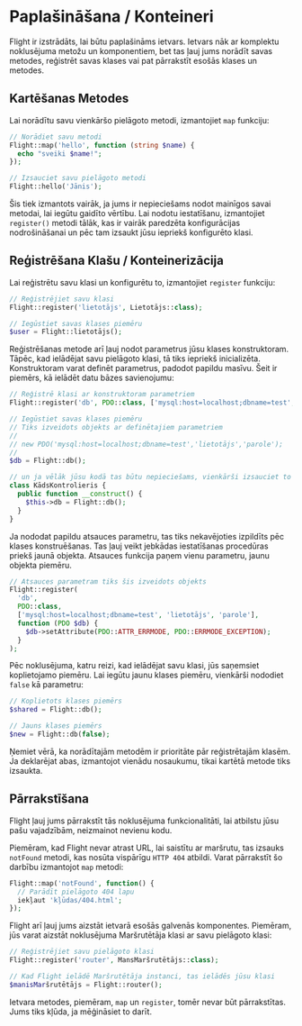 # Paplašināšana / Konteineri

Flight ir izstrādāts, lai būtu paplašināms ietvars. Ietvars nāk ar komplektu
noklusējuma metožu un komponentiem, bet tas ļauj jums norādīt savas metodes,
reģistrēt savas klases vai pat pārrakstīt esošās klases un metodes.

## Kartēšanas Metodes

Lai norādītu savu vienkāršo pielāgoto metodi, izmantojiet `map` funkciju:

```php
// Norādiet savu metodi
Flight::map('hello', function (string $name) {
  echo "sveiki $name!";
});

// Izsauciet savu pielāgoto metodi
Flight::hello('Jānis');
```

Šis tiek izmantots vairāk, ja jums ir nepieciešams nodot mainīgos savai metodai, lai iegūtu gaidīto
vērtību. Lai nodotu iestatīšanu, izmantojiet `register()` metodi tālāk, kas ir vairāk paredzēta konfigurācijas
nodrošināšanai un pēc tam izsaukt jūsu iepriekš konfigurēto klasi.

## Reģistrēšana Klašu / Konteinerizācija

Lai reģistrētu savu klasi un konfigurētu to, izmantojiet `register` funkciju:

```php
// Reģistrējiet savu klasi
Flight::register('lietotājs', Lietotājs::class);

// Iegūstiet savas klases piemēru
$user = Flight::lietotājs();
```

Reģistrēšanas metode arī ļauj nodot parametrus jūsu klases
konstruktoram. Tāpēc, kad ielādējat savu pielāgoto klasi, tā tiks iepriekš inicializēta.
Konstruktoram varat definēt parametrus, padodot papildu masīvu.
Šeit ir piemērs, kā ielādēt datu bāzes savienojumu:

```php
// Reģistrē klasi ar konstruktoram parametriem
Flight::register('db', PDO::class, ['mysql:host=localhost;dbname=test', 'lietotājs', 'parole']);

// Iegūstiet savas klases piemēru
// Tiks izveidots objekts ar definētajiem parametriem
//
// new PDO('mysql:host=localhost;dbname=test','lietotājs','parole');
//
$db = Flight::db();

// un ja vēlāk jūsu kodā tas būtu nepieciešams, vienkārši izsauciet to pašu metodi vēlreiz
class KādsKontrolieris {
  public function __construct() {
	$this->db = Flight::db();
  }
}
```

Ja nododat papildu atsauces parametru, tas tiks nekavējoties izpildīts
pēc klases konstruēšanas. Tas ļauj veikt jebkādas iestatīšanas procedūras priekš
jaunā objekta. Atsauces funkcija paņem vienu parametru, jaunu objekta piemēru.

```php
// Atsauces parametram tiks šis izveidots objekts
Flight::register(
  'db',
  PDO::class,
  ['mysql:host=localhost;dbname=test', 'lietotājs', 'parole'],
  function (PDO $db) {
    $db->setAttribute(PDO::ATTR_ERRMODE, PDO::ERRMODE_EXCEPTION);
  }
);
```

Pēc noklusējuma, katru reizi, kad ielādējat savu klasi, jūs saņemsiet koplietojamo piemēru.
Lai iegūtu jaunu klases piemēru, vienkārši nododiet `false` kā parametru:

```php
// Koplietots klases piemērs
$shared = Flight::db();

// Jauns klases piemērs
$new = Flight::db(false);
```

Ņemiet vērā, ka norādītajām metodēm ir prioritāte pār reģistrētajām klasēm. Ja
deklarējat abas, izmantojot vienādu nosaukumu, tikai kartētā metode tiks izsaukta.

## Pārrakstīšana

Flight ļauj jums pārrakstīt tās noklusējuma funkcionalitāti, lai atbilstu jūsu pašu vajadzībām,
neizmainot nevienu kodu.

Piemēram, kad Flight nevar atrast URL, lai saistītu ar maršrutu, tas izsauks `notFound`
metodi, kas nosūta vispārīgu `HTTP 404` atbildi. Varat pārrakstīt šo darbību
izmantojot `map` metodi:

```php
Flight::map('notFound', function() {
  // Parādīt pielāgoto 404 lapu
  iekļaut 'kļūdas/404.html';
});
```

Flight arī ļauj jums aizstāt ietvarā esošās galvenās komponentes.
Piemēram, jūs varat aizstāt noklusējuma Maršrutētāja klasi ar savu pielāgoto klasi:

```php
// Reģistrējiet savu pielāgoto klasi
Flight::register('router', MansMaršrutētājs::class);

// Kad Flight ielādē Maršrutētāja instanci, tas ielādēs jūsu klasi
$manisMaršrutētājs = Flight::router();
```

Ietvara metodes, piemēram, `map` un `register`, tomēr nevar būt pārrakstītas. Jums
tiks kļūda, ja mēģināsiet to darīt.